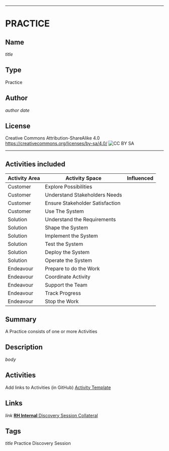 ----------
# PRACTICE
## Name
$title$
## Type
Practice
## Author
$author$ $date$
## License
Creative Commons Attribution-ShareAlike 4.0
https://creativecommons.org/licenses/by-sa/4.0/
![CC BY SA](https://licensebuttons.net/l/by-sa/3.0/88x31.png)

----------

## Activities included
| Activity Area | Activity Space | Influenced |
|---------------|----------------|------------|
|Customer|Explore Possibilities||
|Customer|Understand Stakeholders Needs||
|Customer|Ensure Stakeholder Satisfaction||
|Customer|Use The System||
|Solution|Understand the Requirements||
|Solution|Shape the System||
|Solution|Implement the System||
|Solution|Test the System||
|Solution|Deploy the System||
|Solution|Operate the System||
|Endeavour|Prepare to do the Work||
|Endeavour|Coordinate Activity||
|Endeavour|Support the Team||
|Endeavour|Track Progress||
|Endeavour|Stop the Work||

## Summary
A Practice consists of one or more Activities

## Description
$body$

## Activities
Add links to Activities (in GitHub) 
[Activity Template](https://github.com/SEMAT-Exists-Org/content-activities/blob/master/activity-template.md)

## Links
$link$
[**RH Internal** Discovery Session Collateral](https://mojo.redhat.com/docs/DOC-1045852)

## Tags
$title$
Practice Discovery Session
